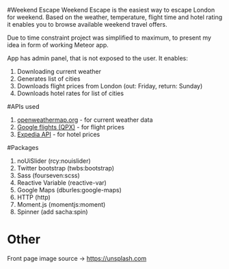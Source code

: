 #Weekend Escape 
Weekend Escape is the easiest way to escape London for weekend.
Based on the weather, temperature, flight time and hotel rating it enables you to browse available weekend travel offers.

Due to time constraint project was simplified to maximum, to present my idea in form of working Meteor app.

App has admin panel, that is not exposed to the user. It enables:
1. Downloading current weather
2. Generates list of cities
3. Downloads flight prices from London (out: Friday, return: Sunday)
4. Downloads hotel rates for list of cities

#APIs used
1. [openweathermap.org](http://openweathermap.org/api) - for current weather data
2. [Google flights (QPX)](https://developers.google.com/qpx-express/) - for flight prices
3. [Expedia API](http://hackathon.expedia.com/directory) - for hotel prices

#Packages
1. noUiSlider (rcy:nouislider)
2. Twitter bootstrap (twbs:bootstrap)
3. Sass (fourseven:scss)
4. Reactive Variable (reactive-var)
5. Google Maps (dburles:google-maps)
6. HTTP (http)
7. Moment.js (momentjs:moment)
8. Spinner (add sacha:spin)

# Other
Front page image source -> https://unsplash.com
